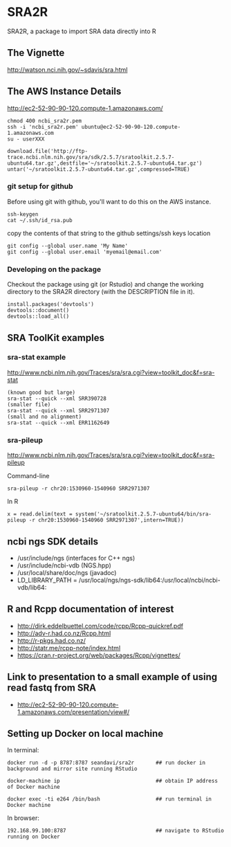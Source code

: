 # SRA2R
SRA2R, a package to import SRA data directly into R

## The Vignette

http://watson.nci.nih.gov/~sdavis/sra.html

## The AWS Instance Details

http://ec2-52-90-90-120.compute-1.amazonaws.com/

```
chmod 400 ncbi_sra2r.pem
ssh -i 'ncbi_sra2r.pem' ubuntu@ec2-52-90-90-120.compute-1.amazonaws.com
su - userXXX
```

```
download.file('http://ftp-trace.ncbi.nlm.nih.gov/sra/sdk/2.5.7/sratoolkit.2.5.7-ubuntu64.tar.gz',destfile='~/sratoolkit.2.5.7-ubuntu64.tar.gz')
untar('~/sratoolkit.2.5.7-ubuntu64.tar.gz',compressed=TRUE)
```

### git setup for github

Before using git with github, you'll want to do this on the AWS instance.

```
ssh-keygen
cat ~/.ssh/id_rsa.pub
```

copy the contents of that string to the github settings/ssh keys location

```
git config --global user.name 'My Name'
git config --global user.email 'myemail@email.com'
```

### Developing on the package

Checkout the package using git (or Rstudio) and change the working directory to the 
SRA2R directory (with the DESCRIPTION file in it).

```
install.packages('devtools')
devtools::document()
devtools::load_all()
```

## SRA ToolKit examples

### sra-stat example 

http://www.ncbi.nlm.nih.gov/Traces/sra/sra.cgi?view=toolkit_doc&f=sra-stat

```
(known good but large)
sra-stat --quick --xml SRR390728
(smaller file)
sra-stat --quick --xml SRR2971307
(small and no alignment)
sra-stat --quick --xml ERR1162649
```

### sra-pileup

http://www.ncbi.nlm.nih.gov/Traces/sra/sra.cgi?view=toolkit_doc&f=sra-pileup

Command-line

```
sra-pileup -r chr20:1530960-1540960 SRR2971307
```

In R

```
x = read.delim(text = system('~/sratoolkit.2.5.7-ubuntu64/bin/sra-pileup -r chr20:1530960-1540960 SRR2971307',intern=TRUE))
```


## ncbi ngs SDK details

- /usr/include/ngs (interfaces for C++ ngs)
- /usr/include/ncbi-vdb (NGS.hpp)
- /usr/local/share/doc/ngs (javadoc)
- LD_LIBRARY_PATH = /usr/local/ngs/ngs-sdk/lib64:/usr/local/ncbi/ncbi-vdb/lib64:


## R and Rcpp documentation of interest

- http://dirk.eddelbuettel.com/code/rcpp/Rcpp-quickref.pdf
- http://adv-r.had.co.nz/Rcpp.html
- http://r-pkgs.had.co.nz/
- http://statr.me/rcpp-note/index.html
- https://cran.r-project.org/web/packages/Rcpp/vignettes/

## Link to presentation to a small example of using read fastq from SRA

- http://ec2-52-90-90-120.compute-1.amazonaws.com/presentation/view#/

## Setting up Docker on local machine
In terminal:
```
docker run -d -p 8787:8787 seandavi/sra2r       ## run docker in background and mirror site running RStudio

docker-machine ip                               ## obtain IP address of Docker machine

docker exec -ti e264 /bin/bash                  ## run terminal in Docker machine
```
In browser:
```
192.168.99.100:8787                             ## navigate to RStudio running on Docker
```